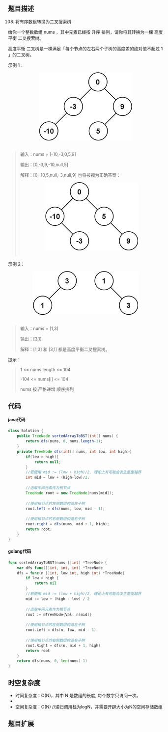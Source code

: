 ## 题目描述

108. 将有序数组转换为二叉搜索树

给你一个整数数组 nums ，其中元素已经按 升序 排列，请你将其转换为一棵 高度平衡 二叉搜索树。

高度平衡 二叉树是一棵满足「每个节点的左右两个子树的高度差的绝对值不超过 1 」的二叉树。

 

示例 1：
 <div align="center"> <img src="https://github.com/JacoobH/leetcode-solution-notes/blob/main/imgs/108/btree1.jpg"/> </div><br>

> 输入：nums = [-10,-3,0,5,9]
>
> 输出：[0,-3,9,-10,null,5]
>
> 解释：[0,-10,5,null,-3,null,9] 也将被视为正确答案：
> <div align="center"> <img src="https://github.com/JacoobH/leetcode-solution-notes/blob/main/imgs/108/btree2.jpg"/> </div><br>


示例 2：
 <div align="center"> <img src="https://github.com/JacoobH/leetcode-solution-notes/blob/main/imgs/108/btree.jpg"/> </div><br>

> 输入：nums = [1,3]
>
> 输出：[3,1]
>
> 解释：[1,3] 和 [3,1] 都是高度平衡二叉搜索树。


 

提示：

>    1 <= nums.length <= 104
>   
>   -104 <= nums[i] <= 104
>    
>   nums 按 严格递增 顺序排列

## 代码

#### java代码
```java
class Solution {
    public TreeNode sortedArrayToBST(int[] nums) {
        return dfs(nums, 0, nums.length-1);
    }
    private TreeNode dfs(int[] nums, int low, int high){
        if(low > high){
            return null;
        }
        //若使用 mid := (low + high)/2, 理论上有可能会发生整型越界
        int mid = low + (high-low)/2;
        
        //选取中间元素作为根节点
        TreeNode root = new TreeNode(nums[mid]);
        
        //使用根节点的左侧数组构造左子树
        root.left = dfs(nums, low, mid - 1);
        
        //使用根节点的右侧数组构造右子树
        root.right = dfs(nums, mid + 1, high);
        return root;
    }
}
```

#### golang代码
```go
func sortedArrayToBST(nums []int) *TreeNode {
    var dfs func([]int, int, int) *TreeNode
    dfs = func(n []int, low int, high int) *TreeNode{
        if low > high {
            return nil
        }
        //若使用 mid := (low + high)/2, 理论上有可能会发生整型越界
        mid := low + (high - low) / 2
        
        //选取中间元素作为根节点
        root := &TreeNode{Val: n[mid]}
        
        //使用根节点的左侧数组构造左子树
        root.Left = dfs(n, low, mid - 1)
        
        //使用根节点的右侧数组构造右子树
        root.Right = dfs(n, mid + 1, high)
        return root
    }
    return dfs(nums, 0, len(nums)-1)
}
```
## 时空复杂度

- 时间复杂度：O(N)，其中 N 是数组的长度, 每个数字只访问一次。
- 
- 空间复杂度：O(N) //递归调用栈为logN，并需要开辟大小为N的空间存储数组

## 题目扩展


